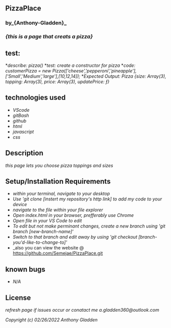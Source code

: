 
## PizzaPlace 

### by_**{Anthony-Gladden}**_

### _{this is a page that creats a pizza}_

## test:
*_describe: pizza()_
*_test: create a constructor for pizza_
*_code: customerPizza = new Pizza(['cheese','pepperoni','pineapple'],['Small','Medium','large'],[10,12,14]);_
*_Expected Output: Pizza {size: Array(3), topping: Array(3), price: Array(3), updatePrice: ƒ}_

## technologies used 
* _VScode_ 
* _gitBash_
* _github_
* _html_
* _javascript_
* _css_

## Description 
_this page lets you choose pizza toppings and sizes_

## Setup/Installation Requirements
* _within your terminal, navigate to your desktop_
* _Use 'git clone [instert my repository's http link] to add my code to your device_
* _navigate to the file within your file explorer_
* _Open index.html in your browser, prefferably use Chrome_
* _Open file in your VS Code to edit_
* _To edit but not make perminant changes, create a new branch using 'git branch [new-branch-name]'_
* _Switch to that branch and edit away by using 'git checkout [branch-you'd-like-to-change-to]'_
* _also you can view the website @ https://github.com/Semejae/PizzaPlace.git

## known bugs
* _N/A_

## License
_refresh page if issues occur or conatact me a.gladden360@outlook.com_


_Copyright (c) 02/26/2022 Anthony Gladden_
